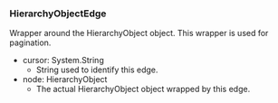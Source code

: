 ### HierarchyObjectEdge
Wrapper around the HierarchyObject object. This wrapper is used for pagination.

- cursor: System.String
  - String used to identify this edge.
- node: HierarchyObject
  - The actual HierarchyObject object wrapped by this edge.

